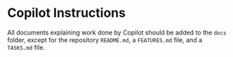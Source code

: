 # Copilot Instructions

All documents explaining work done by Copilot should be added to the `docs` folder, except for the repository `README.md`, a `FEATURES.md` file, and a `TASKS.md` file.